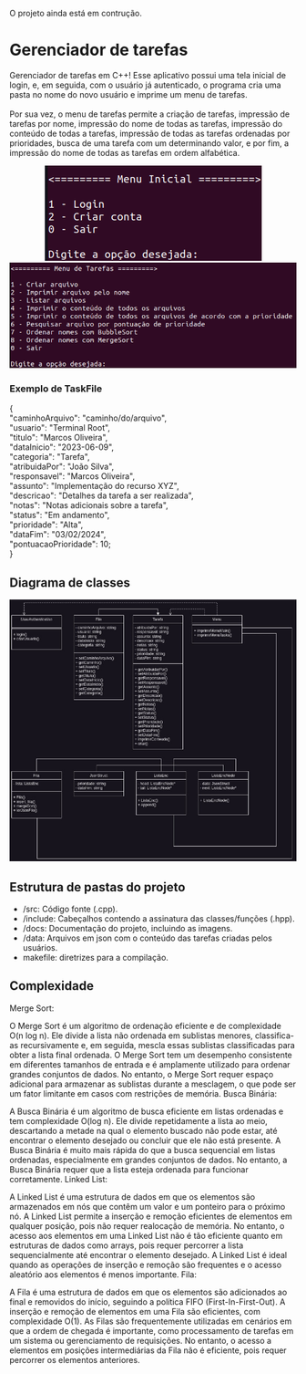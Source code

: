 O projeto ainda está em contrução.

# Gerenciador de tarefas
Gerenciador de tarefas em C++! Esse aplicativo possui uma tela inicial de login, e, em seguida, com o usuário já autenticado, o programa cria uma pasta no nome do novo usuário e imprime um menu de tarefas. 
<br><br>
Por sua vez, o menu de tarefas permite a criação de tarefas, impressão de tarefas por nome, impressão do nome de todas as tarefas, impressão do conteúdo de todas a tarefas, impressão de todas as tarefas ordenadas por prioridades, busca de uma tarefa com um determinando valor, e por fim, a impressão do nome de todas as tarefas em ordem alfabética.
<br>
<!---Adicionar fotos dos menus aqui ---->

<p align="center">
<img src="ProdJson/docs/inicial.png" alt="Diagrama de classes">
<img src="ProdJson/docs/tasks.png" alt="Diagrama de classes">

</p>

### Exemplo de TaskFile

{<br>
  "caminhoArquivo": "caminho/do/arquivo",<br>
  "usuario": "Terminal Root",<br>
  "titulo": "Marcos Oliveira",<br>
  "dataInicio": "2023-06-09",<br>
  "categoria": "Tarefa",<br>
  "atribuidaPor": "João Silva",<br>
  "responsavel": "Marcos Oliveira",<br>
  "assunto": "Implementação do recurso XYZ",<br>
  "descricao": "Detalhes da tarefa a ser realizada",<br>
  "notas": "Notas adicionais sobre a tarefa",<br>
  "status": "Em andamento",<br>
  "prioridade": "Alta",<br>
  "dataFim": "03/02/2024",<br>
  "pontuacaoPrioridade": 10;<br>
}<br>


## Diagrama de classes
<p align="center">
<img src="ProdJson/docs/classes.jpg" alt="Diagrama de classes">
</p>

## Estrutura de pastas do projeto

<ul>
<li>/src: Código fonte (.cpp). </li>
<li>/include: Cabeçalhos contendo a assinatura das classes/funções (.hpp). </li>
<li>/docs: Documentação do projeto, incluindo as imagens. </li>
<li>/data: Arquivos em json com o conteúdo das tarefas criadas pelos usuários. </li>
<li>makefile: diretrizes para a compilação.</li>

</ul>

## Complexidade
Merge Sort:

O Merge Sort é um algoritmo de ordenação eficiente e de complexidade O(n log n).
Ele divide a lista não ordenada em sublistas menores, classifica-as recursivamente e, em seguida, mescla essas sublistas classificadas para obter a lista final ordenada.
O Merge Sort tem um desempenho consistente em diferentes tamanhos de entrada e é amplamente utilizado para ordenar grandes conjuntos de dados.
No entanto, o Merge Sort requer espaço adicional para armazenar as sublistas durante a mesclagem, o que pode ser um fator limitante em casos com restrições de memória.
Busca Binária:

A Busca Binária é um algoritmo de busca eficiente em listas ordenadas e tem complexidade O(log n).
Ele divide repetidamente a lista ao meio, descartando a metade na qual o elemento buscado não pode estar, até encontrar o elemento desejado ou concluir que ele não está presente.
A Busca Binária é muito mais rápida do que a busca sequencial em listas ordenadas, especialmente em grandes conjuntos de dados.
No entanto, a Busca Binária requer que a lista esteja ordenada para funcionar corretamente.
Linked List:

A Linked List é uma estrutura de dados em que os elementos são armazenados em nós que contêm um valor e um ponteiro para o próximo nó.
A Linked List permite a inserção e remoção eficientes de elementos em qualquer posição, pois não requer realocação de memória.
No entanto, o acesso aos elementos em uma Linked List não é tão eficiente quanto em estruturas de dados como arrays, pois requer percorrer a lista sequencialmente até encontrar o elemento desejado.
A Linked List é ideal quando as operações de inserção e remoção são frequentes e o acesso aleatório aos elementos é menos importante.
Fila:

A Fila é uma estrutura de dados em que os elementos são adicionados ao final e removidos do início, seguindo a política FIFO (First-In-First-Out).
A inserção e remoção de elementos em uma Fila são eficientes, com complexidade O(1).
As Filas são frequentemente utilizadas em cenários em que a ordem de chegada é importante, como processamento de tarefas em um sistema ou gerenciamento de requisições.
No entanto, o acesso a elementos em posições intermediárias da Fila não é eficiente, pois requer percorrer os elementos anteriores.



